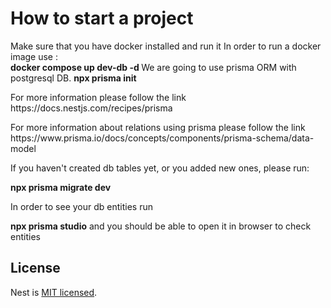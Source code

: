 <h1>
How to start a project
</h1>
<p>
  Make sure that you have docker installed and run it
  In order to run a docker image use : <br>
  <strong>
  docker compose up dev-db -d
  </strong>
  We are going to use prisma ORM with postgresql DB. 
  <strong>
    npx prisma init
  </strong>
</p>
<p>For more information please follow the link https://docs.nestjs.com/recipes/prisma </p>
<p>For more information about relations using prisma please follow the link https://www.prisma.io/docs/concepts/components/prisma-schema/data-model </p>
<p>If you haven't created db tables yet, or you added new ones, please run:</p>
<p><strong>npx prisma migrate dev</strong></p>
<p>In order to see your db entities run</p>
<p><strong>npx prisma studio</strong> and you should be able to open it in browser to check entities</p>


## License

Nest is [MIT licensed](LICENSE).
